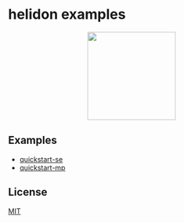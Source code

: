 # helidon examples

<p align="center">
    <img src="https://i.loli.net/2018/09/12/5b98782f86b04.png" height="180">
</p>

## Examples

- [quickstart-se](quickstart-se)
- [quickstart-mp](quickstart-mp)

## License

[MIT](LICENSE)
